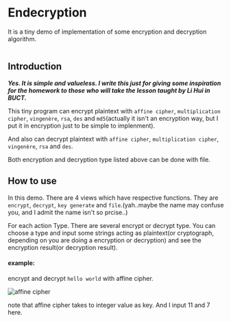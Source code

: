 <h1 id="toc_0">Endecryption</h1>

<p>It is a tiny demo of implementation of some encryption and decryption algorithm.</p>

<p><img src="Readme_Resource/introduce%20and%20file%20func.gif" alt=""></p>

<h2 id="toc_1">Introduction</h2>

<p><strong><em>Yes. It is simple and valueless. I write this just for giving some inspiration for the homework to those who will take the lesson taught by Li Hui in BUCT.</em></strong></p>

<p>This tiny program can encrypt plaintext with <code>affine cipher</code>, <code>multiplication cipher</code>, <code>vingenère</code>, <code>rsa</code>, <code>des</code> and <code>md5</code>(actually it isn&#39;t an encryption way, but I put it in encryption just to be simple to implenment).</p>

<p>And also can decrypt plaintext with <code>affine cipher</code>, <code>multiplication cipher</code>, <code>vingenère</code>, <code>rsa</code> and <code>des</code>.</p>

<p>Both encryption and decryption type listed above can be done with file.</p>

<h2 id="toc_2">How to use</h2>

<p>In this demo. There are 4 views which have respective functions. They are <code>encrypt</code>, <code>decrypt</code>, <code>key generate</code> and <code>file</code>.(yah..maybe the name may confuse you, and I admit the name isn&#39;t so prcise..)</p>

<p>For each action Type. There are several encrypt or decrypt type. You can choose a type and input some strings acting as plaintext(or cryptograph, depending on you are doing a encryption or decryption) and see the encryption result(or decryption result).</p>

<h4 id="toc_3">example:</h4>

<p>encrypt and decrypt <code>hello world</code> with affine cipher.</p>

<p><img src="Readme_Resource/endecrypt%20gif.gif" alt="affine cipher">  </p>

<p>note that affine cipher takes to integer value as key. And I input 11 and 7 here.</p>
